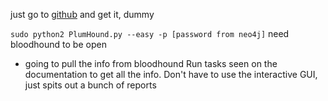  just go to [github](https://github.com/PlumHound/PlumHound) and get it, dummy

`sudo python2 PlumHound.py --easy -p [password from neo4j]`
need bloodhound to be open
- going to pull the info from bloodhound
Run tasks seen on the documentation to get all the info.
Don't have to use the interactive GUI, just spits out a bunch of reports